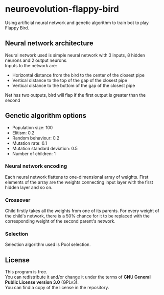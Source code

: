 # neuroevolution-flappy-bird
Using artificial neural network and genetic algorithm to train bot to play Flappy Bird.

## Neural network architecture

Neural network used is simple neural network with 3 inputs, 8 hidden neurons and 2 output neurons.<br/>
Inputs to the network are:
  * Horizontal distance from the bird to the center of the closest pipe
  * Vertical distance to the top of the gap of the closest pipe
  * Vertical distance to the bottom of the gap of the closest pipe
  
Net has two outputs, bird will flap if the first output is greater than the second

## Genetic algorithm options

 * Population size: 100
 * Elitism: 0.2
 * Random behaviour: 0.2
 * Mutation rate: 0.1
 * Mutation standard deviation: 0.5
 * Number of children: 1
 
### Neural network encoding

Each neural network flattens to one-dimensional array of weights. First elements of the array are the weights connecting input layer with the first hidden layer and so on.

### Crossover

Child firstly takes all the weights from one of its parents. For every weight of the child's network, there is a 50% chance for it to be replaced with the corresponding weight of the second parent's network.

### Selection

Selection algorithm used is Pool selection.

## License

This program is free.</br>
You can redistribute it and/or change it under the terms of **GNU General Public License version 3.0** (GPLv3). </br>
You can find a copy of the license in the repository.
